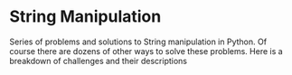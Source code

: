 # String Manipulation

Series of problems and solutions to String manipulation in Python. Of course there are dozens of other ways to solve these problems.
Here is a breakdown of challenges and their descriptions
